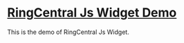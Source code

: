 # [RingCentral Js Widget Demo](http://ringcentral.github.io/ringcentral-js-widget/)

This is the demo of RingCentral Js Widget.
